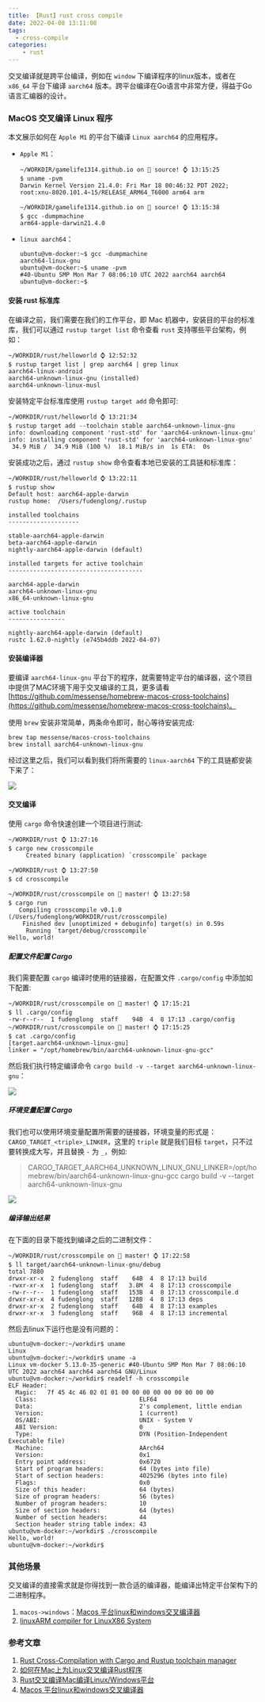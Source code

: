 ```yaml
---
title: 【Rust】rust cross compile
date: 2022-04-08 13:11:08
tags:
  - cross-compile
categories:
    - rust
---
```


交叉编译就是跨平台编译，例如在 `window` 下编译程序的linux版本，或者在 `x86_64` 平台下编译 `aarch64` 版本。跨平台编译在Go语言中非常方便，得益于Go语言汇编器的设计。

### MacOS 交叉编译 Linux 程序

本文展示如何在 `Apple M1` 的平台下编译 `Linux aarch64` 的应用程序。

- `Apple M1`：

    ```
    ~/WORKDIR/gamelife1314.github.io on  source! ⌚ 13:15:25
    $ uname -pvm
    Darwin Kernel Version 21.4.0: Fri Mar 18 00:46:32 PDT 2022; root:xnu-8020.101.4~15/RELEASE_ARM64_T6000 arm64 arm

    ~/WORKDIR/gamelife1314.github.io on  source! ⌚ 13:15:38
    $ gcc -dumpmachine
    arm64-apple-darwin21.4.0
    ```

- `linux aarch64`：

    ```
    ubuntu@vm-docker:~$ gcc -dumpmachine
    aarch64-linux-gnu
    ubuntu@vm-docker:~$ uname -pvm
    #40-Ubuntu SMP Mon Mar 7 08:06:10 UTC 2022 aarch64 aarch64
    ubuntu@vm-docker:~$
    ```

<!-- more -->   

#### 安装 rust 标准库

在编译之前，我们需要在我们的工作平台，即 Mac 机器中，安装目的平台的标准库，我们可以通过 `rustup target list` 命令查看 `rust` 支持哪些平台架构，例如：

```
~/WORKDIR/rust/helloworld ⌚ 12:52:32
$ rustup target list | grep aarch64 | grep linux
aarch64-linux-android
aarch64-unknown-linux-gnu (installed)
aarch64-unknown-linux-musl
```

安装特定平台标准库使用 `rustup target add` 命令即可:

```
~/WORKDIR/rust/helloworld ⌚ 13:21:34
$ rustup target add --toolchain stable aarch64-unknown-linux-gnu
info: downloading component 'rust-std' for 'aarch64-unknown-linux-gnu'
info: installing component 'rust-std' for 'aarch64-unknown-linux-gnu'
 34.9 MiB /  34.9 MiB (100 %)  18.1 MiB/s in  1s ETA:  0s
```

安装成功之后，通过 `rustup show` 命令查看本地已安装的工具链和标准库：

```
~/WORKDIR/rust/helloworld ⌚ 13:22:11
$ rustup show
Default host: aarch64-apple-darwin
rustup home:  /Users/fudenglong/.rustup

installed toolchains
--------------------

stable-aarch64-apple-darwin
beta-aarch64-apple-darwin
nightly-aarch64-apple-darwin (default)

installed targets for active toolchain
--------------------------------------

aarch64-apple-darwin
aarch64-unknown-linux-gnu
x86_64-unknown-linux-gnu

active toolchain
----------------

nightly-aarch64-apple-darwin (default)
rustc 1.62.0-nightly (e745b4ddb 2022-04-07)
```

#### 安装编译器

要编译 `aarch64-linux-gnu` 平台下的程序，就需要特定平台的编译器，这个项目中提供了MAC环境下用于交叉编译的工具，更多请看 [https://github.com/messense/homebrew-macos-cross-toolchains](https://github.com/messense/homebrew-macos-cross-toolchains)。

使用 `brew` 安装非常简单，两条命令即可，耐心等待安装完成:

```
brew tap messense/macos-cross-toolchains
brew install aarch64-unknown-linux-gnu
```

经过这里之后，我们可以看到我们将所需要的 `linux-aarch64` 下的工具链都安装下来了：

![](brew-install-aarch64-linux-compile-tool.png)

####  交叉编译

使用 `cargo` 命令快速创建一个项目进行测试:

```
~/WORKDIR/rust ⌚ 13:27:16
$ cargo new crosscompile
     Created binary (application) `crosscompile` package

~/WORKDIR/rust ⌚ 13:27:50
$ cd crosscompile

~/WORKDIR/rust/crosscompile on  master! ⌚ 13:27:58
$ cargo run
   Compiling crosscompile v0.1.0 (/Users/fudenglong/WORKDIR/rust/crosscompile)
    Finished dev [unoptimized + debuginfo] target(s) in 0.59s
     Running `target/debug/crosscompile`
Hello, world!
```

##### 配置文件配置 Cargo

我们需要配置 `cargo` 编译时使用的链接器，在配置文件 `.cargo/config` 中添加如下配置:

```
~/WORKDIR/rust/crosscompile on  master! ⌚ 17:15:21
$ ll .cargo/config
-rw-r--r--  1 fudenglong  staff    94B  4  8 17:13 .cargo/config
~/WORKDIR/rust/crosscompile on  master! ⌚ 17:15:25
$ cat .cargo/config
[target.aarch64-unknown-linux-gnu]
linker = "/opt/homebrew/bin/aarch64-unknown-linux-gnu-gcc"
```

然后我们执行特定编译命令 `cargo build -v --target aarch64-unknown-linux-gnu`：

![](rust-cross-compile-success.png)


##### 环境变量配置 Cargo

我们也可以使用环境变量配置所需要的链接器，环境变量的形式是：`CARGO_TARGET_<triple>_LINKER`，这里的 `triple` 就是我们目标 `target`，只不过要转换成大写，并且替换 `-` 为 `_`，例如:

> CARGO_TARGET_AARCH64_UNKNOWN_LINUX_GNU_LINKER=/opt/homebrew/bin/aarch64-unknown-linux-gnu-gcc  cargo build -v --target aarch64-unknown-linux-gnu

![](cargo-env-config.png)


##### 编译输出结果

在下面的目录下能找到编译之后的二进制文件：

```
~/WORKDIR/rust/crosscompile on  master! ⌚ 17:22:58
$ ll target/aarch64-unknown-linux-gnu/debug
total 7880
drwxr-xr-x  2 fudenglong  staff    64B  4  8 17:13 build
-rwxr-xr-x  1 fudenglong  staff   3.8M  4  8 17:13 crosscompile
-rw-r--r--  1 fudenglong  staff   153B  4  8 17:13 crosscompile.d
drwxr-xr-x  4 fudenglong  staff   128B  4  8 17:13 deps
drwxr-xr-x  2 fudenglong  staff    64B  4  8 17:13 examples
drwxr-xr-x  3 fudenglong  staff    96B  4  8 17:13 incremental

```

然后去linux下运行也是没有问题的：

```
ubuntu@vm-docker:~/workdir$ uname
Linux
ubuntu@vm-docker:~/workdir$ uname -a
Linux vm-docker 5.13.0-35-generic #40-Ubuntu SMP Mon Mar 7 08:06:10 UTC 2022 aarch64 aarch64 aarch64 GNU/Linux
ubuntu@vm-docker:~/workdir$ readelf -h crosscompile
ELF Header:
  Magic:   7f 45 4c 46 02 01 01 00 00 00 00 00 00 00 00 00
  Class:                             ELF64
  Data:                              2's complement, little endian
  Version:                           1 (current)
  OS/ABI:                            UNIX - System V
  ABI Version:                       0
  Type:                              DYN (Position-Independent Executable file)
  Machine:                           AArch64
  Version:                           0x1
  Entry point address:               0x6720
  Start of program headers:          64 (bytes into file)
  Start of section headers:          4025296 (bytes into file)
  Flags:                             0x0
  Size of this header:               64 (bytes)
  Size of program headers:           56 (bytes)
  Number of program headers:         10
  Size of section headers:           64 (bytes)
  Number of section headers:         44
  Section header string table index: 43
ubuntu@vm-docker:~/workdir$ ./crosscompile
Hello, world!
ubuntu@vm-docker:~/workdir$
```

### 其他场景

交叉编译的直接需求就是你得找到一款合适的编译器，能编译出特定平台架构下的二进制程序。

1. `macos->windows`：[Macos 平台linux和windows交叉编译器](https://words.filippo.io/easy-windows-and-linux-cross-compilers-for-macos/)
2. [linuxARM compiler for LinuxX86 System](https://www.acmesystems.it/arm9_toolchain)

### 参考文章

1. [Rust Cross-Compilation with Cargo and Rustup toolchain manager](https://www.youtube.com/watch?v=wp6s2sm_7VE)
2. [如何在Mac上为Linux交叉编译Rust程序](https://colobu.com/2019/12/18/How-to-Cross-Compile-from-Mac-to-Linux-on-Rust/)
3. [Rust交叉编译Mac编译Linux/Windows平台](https://www.cnblogs.com/007sx/p/15191400.html)
4. [Macos 平台linux和windows交叉编译器](https://words.filippo.io/easy-windows-and-linux-cross-compilers-for-macos/)